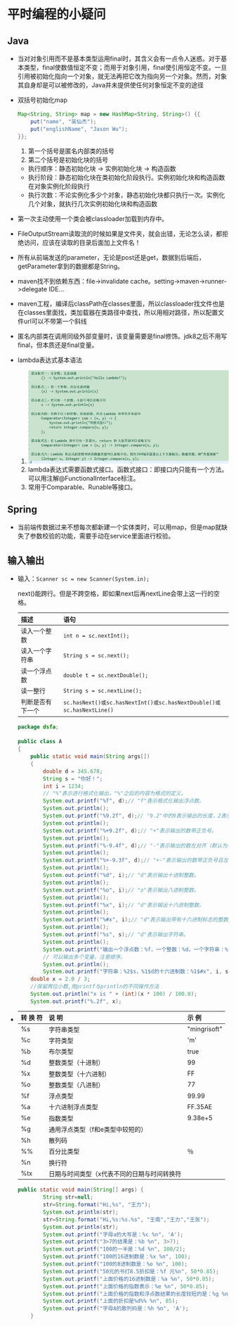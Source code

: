 # 平时编程的小疑问

## Java

+ 当对对象引用而不是基本类型运用final时，其含义会有一点令人迷惑。对于基本类型，final使数值恒定不变；而用于对象引用，final使引用恒定不变。一旦引用被初始化指向一个对象，就无法再把它改为指向另一个对象。然而，对象其自身却是可以被修改的，Java并未提供使任何对象恒定不变的途径

+ 双括号初始化map

  ```java
  Map<String, String> map = new HashMap<String, String>() {{    
      put("name", "吴仙杰");    
      put("englishName", "Jason Wu");
  }};
  ```

  1. 第一个括号是匿名内部类的括号
  2. 第二个括号是初始化块的括号

  - 执行顺序：静态初始化块 → 实例初始化块 → 构造函数
  - 执行阶段：静态初始化块在类初始化阶段执行。实例初始化块和构造函数在对象实例化阶段执行
  - 执行次数：不论实例化多少个对象，静态初始化块都只执行一次。实例化几个对象，就执行几次实例初始化块和构造函数
  
+ 第一次主动使用一个类会被classloader加载到内存中。

+ FileOutputStream读取流的时候如果是文件夹，就会出错，无论怎么读，都拒绝访问，应该在读取的目录后面加上文件名！

+ 所有从前端发送的parameter，无论是post还是get，数据到后端后，getParameter拿到的数据都是String。

+ maven找不到依赖东西：file->invalidate cache。setting->maven->runner->delegate IDE...

+ maven工程，编译后classPath在classes里面，所以classloader找文件也是在classes里面找，类加载器在类路径中查找，所以用相对路径，所以配置文件url可以不带第一个斜线

+ 匿名内部类在调用同级外部变量时，该变量需要是final修饰。jdk8之后不用写final，但本质还是final变量。

+ lambda表达式基本语法

  1. ![image-20210525113740163](平时编程的小疑问.assets/image-20210525113740163.png)
  2. lambda表达式需要函数式接口。函数式接口：即接口内只能有一个方法。可以用注解@FunctionalInterface标注。
  3. 常用于Comparable、Runable等接口。

## Spring

+ 当前端传数据过来不想每次都新建一个实体类时，可以用map，但是map就缺失了参数校验的功能，需要手动在service里面进行校验。

## 输入输出

+ 输入：`Scanner sc = new Scanner(System.in);`

  next()能跨行。但是不跨空格，即如果next后再nextLine会带上这一行的空格。

  | 描述             | 语句                                                         |
  | ---------------- | ------------------------------------------------------------ |
  | 读入一个整数     | `int n = sc.nextInt();`                                      |
  | 读入一个字符串   | `String s = sc.next();`                                      |
  | 读一个浮点数     | `double t = sc.nextDouble();`                                |
  | 读一整行         | `String s = sc.nextLine();`                                  |
  | 判断是否有下一个 | `sc.hasNext()或sc.hasNextInt()或sc.hasNextDouble()或sc.hasNextLine()` |

  ```java
  package dsfa;
  
  public class A
  {
      public static void main(String args[])
      {
          double d = 345.678;
          String s = "你好！";
          int i = 1234;
          // "%"表示进行格式化输出，"%"之后的内容为格式的定义。
          System.out.printf("%f", d);// "f"表示格式化输出浮点数。
          System.out.println();
          System.out.printf("%9.2f", d);// "9.2"中的9表示输出的长度，2表示小数点后的位数。
          System.out.println();
          System.out.printf("%+9.2f", d);// "+"表示输出的数带正负号。
          System.out.println();
          System.out.printf("%-9.4f", d);// "-"表示输出的数左对齐（默认为右对齐）。
          System.out.println();
          System.out.printf("%+-9.3f", d);// "+-"表示输出的数带正负号且左对齐。
          System.out.println();
          System.out.printf("%d", i);// "d"表示输出十进制整数。
          System.out.println();
          System.out.printf("%o", i);// "o"表示输出八进制整数。
          System.out.println();
          System.out.printf("%x", i);// "d"表示输出十六进制整数。
          System.out.println();
          System.out.printf("%#x", i);// "d"表示输出带有十六进制标志的整数。
          System.out.println();
          System.out.printf("%s", s);// "d"表示输出字符串。
          System.out.println();
          System.out.printf("输出一个浮点数：%f，一个整数：%d，一个字符串：%s", d, i, s);
          // 可以输出多个变量，注意顺序。
          System.out.println();
          System.out.printf("字符串：%2$s，%1$d的十六进制数：%1$#x", i, s);
      double x = 2.0 / 3;
      //保留两位小数,用printf与println的不同操作方法
      System.out.println("x is " + (int)(x * 100) / 100.0);
      System.out.printf("%.2f", x);
  ```

  

+ | 转 换 符 | 说  明                                      | 示  例       |
  | -------- | ------------------------------------------- | ------------ |
  | %s       | 字符串类型                                  | "mingrisoft" |
  | %c       | 字符类型                                    | 'm'          |
  | %b       | 布尔类型                                    | true         |
  | %d       | 整数类型（十进制）                          | 99           |
  | %x       | 整数类型（十六进制）                        | FF           |
  | %o       | 整数类型（八进制）                          | 77           |
  | %f       | 浮点类型                                    | 99.99        |
  | %a       | 十六进制浮点类型                            | FF.35AE      |
  | %e       | 指数类型                                    | 9.38e+5      |
  | %g       | 通用浮点类型（f和e类型中较短的）            |              |
  | %h       | 散列码                                      |              |
  | %%       | 百分比类型                                  | ％           |
  | %n       | 换行符                                      |              |
  | %tx      | 日期与时间类型（x代表不同的日期与时间转换符 |              |

  ```java
  public static void main(String[] args) {
          String str=null;
          str=String.format("Hi,%s", "王力");
          System.out.println(str);
          str=String.format("Hi,%s:%s.%s", "王南","王力","王张");          
          System.out.println(str);                         
          System.out.printf("字母a的大写是：%c %n", 'A');
          System.out.printf("3>7的结果是：%b %n", 3>7);
          System.out.printf("100的一半是：%d %n", 100/2);
          System.out.printf("100的16进制数是：%x %n", 100);
          System.out.printf("100的8进制数是：%o %n", 100);
          System.out.printf("50元的书打8.5折扣是：%f 元%n", 50*0.85);
          System.out.printf("上面价格的16进制数是：%a %n", 50*0.85);
          System.out.printf("上面价格的指数表示：%e %n", 50*0.85);
          System.out.printf("上面价格的指数和浮点数结果的长度较短的是：%g %n", 50*0.85);
          System.out.printf("上面的折扣是%d%% %n", 85);
          System.out.printf("字母A的散列码是：%h %n", 'A');
      }
  ```

